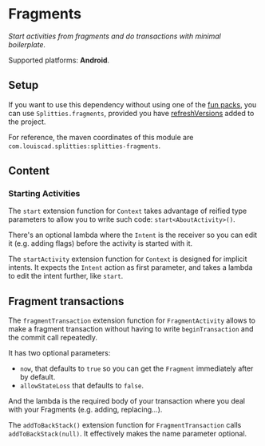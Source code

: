 # Fragments

*Start activities from fragments and do transactions with minimal boilerplate.*

Supported platforms: **Android**.

## Setup

If you want to use this dependency without using one of the [fun packs](../../README.md#download),
you can use `Splitties.fragments`, provided you have [refreshVersions](https://github.com/jmfayard/refreshVersions) added to the project.

For reference, the maven coordinates of this module are `com.louiscad.splitties:splitties-fragments`.

## Content

### Starting Activities

The `start` extension function for `Context` takes advantage of reified type
parameters to allow you to write such code: `start<AboutActivity>()`.

There's an optional lambda where the `Intent` is the receiver so you can
edit it (e.g. adding flags) before the activity is started with it.

The `startActivity` extension function for `Context` is designed for implicit
intents. It expects the `Intent` action as first parameter, and takes a
lambda to edit the intent further, like `start`.

## Fragment transactions

The `fragmentTransaction` extension function for `FragmentActivity` allows
to make a fragment transaction without having to write `beginTransaction` and
the commit call repeatedly.

It has two optional parameters:
* `now`, that defaults to `true` so you can get the `Fragment` immediately
after by default.
* `allowStateLoss` that defaults to `false`.

And the lambda is the required body of your transaction where you deal with
your Fragments (e.g. adding, replacing…).

The `addToBackStack()` extension function for `FragmentTransaction` calls
`addToBackStack(null)`. It effectively makes the name parameter optional.
